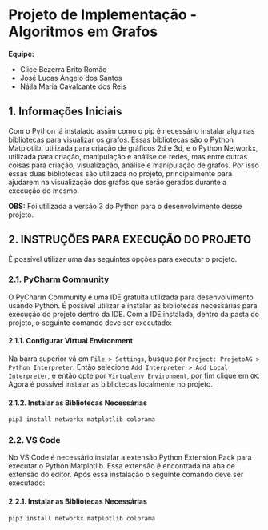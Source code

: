 # Projeto de Implementação - Algoritmos em Grafos

**Equipe:** 
 - Clice Bezerra Brito Romão
 - José Lucas Ângelo dos Santos
 - Nájla Maria Cavalcante dos Reis

## 1. Informações Iniciais

Com o Python já instalado assim como o pip é necessário instalar algumas bibliotecas para visualizar os grafos. Essas bibliotecas são o Python Matplotlib, utilizada para criação de gráficos 2d e 3d, e o Python Networkx, utilizada para criação, manipulação e análise de redes, mas entre outras coisas para criação, visualização, análise e manipulação de grafos. Por isso essas duas bibliotecas são utilizada no projeto, principalmente para ajudarem na visualização dos grafos que serão gerados durante a execução do mesmo.

**OBS:** Foi utilizada a versão 3 do Python para o desenvolvimento desse projeto.

## 2. INSTRUÇÕES PARA EXECUÇÃO DO PROJETO

É possível utilizar uma das seguintes opções para executar o projeto.


### 2.1. PyCharm Community

O PyCharm Community é uma IDE gratuita utilizada para desenvolvimento usando Python. É possível utilizar e instalar as bibliotecas necessárias para execução do projeto dentro da IDE. Com a IDE instalada, dentro da pasta do projeto, o seguinte comando deve ser executado:

#### 2.1.1. Configurar Virtual Environment

Na barra superior vá em `File > Settings`, busque por `Project: ProjetoAG > Python Interpreter`. Então selecione `Add Interpreter > Add Local Interpreter`, e então opte por `Virtualenv Environment`, por fim clique em `OK`. Agora é possível instalar as bibliotecas localmente no projeto.

#### 2.1.2. Instalar as Bibliotecas Necessárias 
```bash 
pip3 install networkx matplotlib colorama
```
### 2.2. VS Code

No VS Code é necessário instalar a extensão Python Extension Pack para executar o Python Matplotlib. Essa extensão é encontrada na aba de extensão do editor. Após essa instalação o seguinte comando deve ser executado:

#### 2.2.1. Instalar as Bibliotecas Necessárias 
```bash 
pip3 install networkx matplotlib colorama
```
